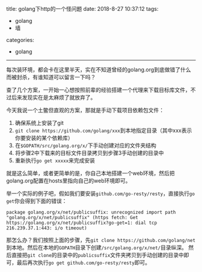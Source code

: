 title: golang下http的一个怪问题
date: 2018-8-27 10:37:12
tags:
- golang
- 墙

categories:
- golang
---

每次装环境，都会卡在这里半天，实在不知道曾经的golang.org到底做错了什么而被封杀，有谁知道可以留言一下吗？

查了几个方案，一开始一心想按照前辈的经验搭建一个代理来下载目标库文件，不过后来发现实在是太麻烦了就放弃了。

今天我说一个土鳖但直观的方案，那就是手动下载项目依赖包文件：

1. 确保系统上安装了git
2. `git clone https://github.com/golang/xxx`到本地指定目录（其中xxx表示你要安装的某个依赖库）
3. 在`$GOPATH/src/golang.org/x/`下手动创建对应的文件夹结构
4. 将步骤2中下载来的目标文件目录拷贝到步骤3手动创建的目录中
5. 重新执行`go get xxxxx`来完成安装

就是这么简单，或者更简单的是，你自己本地搭建一个web环境，然后把golang.org配置在hosts里指向自己的web环境即可。

 举一个实际的例子吧，假如我们要安装`github.com/go-resty/resty`，直接执行`go get`你会得到下面的错误：
 
 ```
package golang.org/x/net/publicsuffix: unrecognized import path "golang.org/x/net/publicsuffix" (https fetch: Get https://golang.org/x/net/publicsuffix?go-get=1: dial tcp 216.239.37.1:443: i/o timeout)

 ```

那怎么办？我们按照上面的步骤，先`git clone https://github.com/golang/net`到本地。然后在本地的`GOPATH`目录下创建`/src/golang.org/x/net/`目录纵深。
然后直接把`git clone`的目录中的`publicsuffix`文件夹拷贝到手动创建的目录中即可，最后再次执行`go get github.com/go-resty/resty`即可。